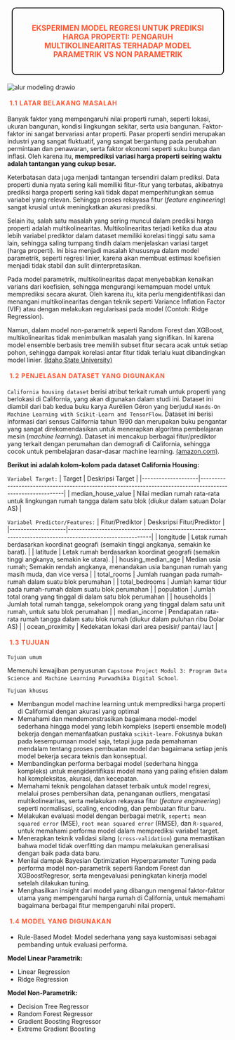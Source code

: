 # <div style="padding: 35px;color:#FF5733;margin:10;font-size:60%;text-align:center;display:fill;border-radius:10px;border: 2px solid black;background-color:transparent;overflow:hidden;background-color:transparent"><b><span style='color:#FFFFFF'></span></b> <b>EKSPERIMEN MODEL REGRESI UNTUK PREDIKSI HARGA PROPERTI: PENGARUH MULTIKOLINEARITAS TERHADAP MODEL PARAMETRIK VS NON PARAMETRIK</b></div>

![alur modeling drawio](https://github.com/user-attachments/assets/b88195f9-7bb2-4b88-8d20-28926a023d4d)

<div style="color:white;display:fill;border-radius:8px;font-size:100%; letter-spacing:1.0px;"><p style="padding: 5px;color:white;text-align:left;"><b><span style='color:#FF5733'>1.1 LATAR BELAKANG MASALAH</span></b></p></div>

Banyak faktor yang mempengaruhi nilai properti rumah, seperti lokasi, ukuran bangunan, kondisi lingkungan sekitar, serta usia bangunan. Faktor-faktor ini sangat bervariasi antar properti. Pasar properti sendiri merupakan industri yang sangat fluktuatif, yang sangat bergantung pada perubahan permintaan dan penawaran, serta faktor ekonomi seperti suku bunga dan inflasi. Oleh karena itu, **memprediksi variasi harga properti seiring waktu adalah tantangan yang cukup besar.**

Keterbatasan data juga menjadi tantangan tersendiri dalam prediksi. Data properti dunia nyata sering kali memiliki fitur-fitur yang terbatas, akibatnya  prediksi harga properti sering kali tidak dapat memperhitungkan semua variabel yang relevan. Sehingga proses rekayasa fitur (_feature engineering_) sangat krusial untuk meningkatkan akurasi prediksi.

Selain itu, salah satu masalah yang sering muncul dalam prediksi harga properti adalah multikolinearitas. Multikolinearitas terjadi ketika dua atau lebih variabel prediktor dalam dataset memiliki korelasi tinggi satu sama lain, sehingga saling tumpang tindih dalam menjelaskan variasi target (harga properti). Ini bisa menjadi masalah khususnya dalam model parametrik, seperti regresi linier, karena akan membuat estimasi koefisien menjadi tidak stabil dan sulit diinterpretasikan.

Pada model parametrik, multikolinearitas dapat menyebabkan kenaikan varians dari koefisien, sehingga mengurangi kemampuan model untuk memprediksi secara akurat. Oleh karena itu, kita perlu mengidentifikasi dan menangani multikolinearitas dengan teknik seperti Variance Inflation Factor (VIF) atau dengan melakukan regularisasi pada model (Contoh: Ridge Regression).

Namun, dalam model non-parametrik seperti Random Forest dan XGBoost, multikolinearitas tidak menimbulkan masalah yang signifikan. Ini karena model ensemble berbasis tree memilih subset fitur secara acak untuk setiap pohon, sehingga dampak korelasi antar fitur tidak terlalu kuat dibandingkan model linier. [(Idaho State University)](https://ar5iv.labs.arxiv.org/html/2111.02513)

<div style="color:white;display:fill;border-radius:8px;font-size:100%; letter-spacing:1.0px;"><p style="padding: 5px;color:white;text-align:left;"><b><span style='color:#FF5733'>1.2 PENJELASAN DATASET YANG DIGUNAKAN</span></b></p></div>

`California housing dataset` berisi atribut terkait rumah untuk properti yang berlokasi di California, yang akan digunakan dalam studi ini. Dataset ini diambil dari bab kedua buku karya Aurélien Géron yang berjudul `Hands-On Machine Learning with Scikit-Learn and TensorFlow`. Dataset ini berisi informasi dari sensus California tahun 1990 dan merupakan buku pengantar yang sangat direkomendasikan untuk menerapkan algoritma pembelajaran mesin (_machine learning_). Dataset ini mencakup berbagai fitur/prediktor yang terkait dengan perumahan dan demografi di California, sehingga cocok untuk pembelajaran dasar-dasar machine learning. [(amazon.com)](https://www.amazon.com/Hands-Machine-Learning-Scikit-Learn-TensorFlow/dp/1492032646).

**Berikut ini adalah kolom-kolom pada dataset California Housing:**

`Variabel Target:`
| Target           | Deskripsi Target                                                                                              |
|--------------------|-----------------------------------------------------------------------------------------------------------|
| median_house_value | Nilai median rumah rata-rata untuk lingkungan rumah tangga dalam satu blok (diukur dalam satuan Dolar AS) |

`Variabel Predictor/Features:`
| Fitur/Prediktor    | Desksripsi Fitur/Prediktor                                                                                             |
|--------------------|-----------------------------------------------------------------------------------------------------------|
| longitude          | Letak rumah berdasarkan koordinat geografi (semakin tinggi angkanya, semakin ke barat).                    |
| latitude           | Letak rumah berdasarkan koordinat geografi (semakin tinggi angkanya, semakin ke utara).                    |
| housing_median_age | Median usia rumah; Semakin rendah angkanya, menandakan usia bangunan rumah yang masih muda, dan vice versa |
| total_rooms        | Jumlah ruangan pada rumah-rumah dalam suatu blok perumahan                                                 |
| total_bedrooms     | Jumlah kamar tidur pada rumah-rumah dalam suatu blok perumahan                                             |
| population         | Jumlah total orang yang tinggal di dalam satu blok perumahan                                               |
| households         | Jumlah total rumah tangga, sekelompok orang yang tinggal dalam satu unit rumah, untuk satu blok perumahan   |
| median_income      | Pendapatan rata-rata rumah tangga dalam satu blok rumah (diukur dalam puluhan ribu Dolar AS)               |
| ocean_proximity    | Kedekatan lokasi dari area pesisir/ pantai/ laut                                                           |

<div style="color:white;display:fill;border-radius:8px;font-size:100%; letter-spacing:1.0px;"><p style="padding: 5px;color:white;text-align:left;"><b><span style='color:#FF5733'>1.3 TUJUAN</span></b></p></div>

`Tujuan umum `

Memenuhi kewajiban penyusunan `Capstone Project Modul 3: Program Data Science and Machine Learning Purwadhika Digital School`. 

`Tujuan khusus`
- Membangun model machine learning untuk memprediksi harga properti di Californial dengan akurasi yang optimal
- Memahami dan mendemonstrasikan bagaimana model-model sederhana hingga model yang lebih kompleks (seperti ensemble model) bekerja dengan memanfaatkan pustaka `scikit-learn`. Fokusnya bukan pada kesempurnaan model saja, tetapi juga pada pemahaman mendalam tentang proses pembuatan model dan bagaimana setiap jenis model bekerja secara teknis dan konseptual.
- Membandingkan performa berbagai model (sederhana hingga kompleks) untuk mengidentifikasi model mana yang paling efisien dalam hal kompleksitas, akurasi, dan kecepatan.
- Memahami teknik pengolahan dataset terbaik untuk model regresi, melalui proses pembersihan data, penanganan outliers, mengatasi multikolinearitas, serta melakukan rekayasa fitur (_feature engineering_) seperti normalisasi, scaling, encoding, dan pembuatan fitur baru.
- Melakukan evaluasi model dengan berbagai metrik, `seperti mean squared error` (MSE), `root mean squared error` (RMSE), dan `R-squared`, untuk memahami performa model dalam memprediksi variabel target.
- Menerapkan teknik validasi silang (`cross-validation`) guna memastikan bahwa model tidak overfitting dan mampu melakukan generalisasi dengan baik pada data baru.
- Menilai dampak Bayesian Optimization Hyperparameter Tuning pada performa model non-parametrik seperti Random Forest dan XGBoostRegresor, serta mengevaluasi peningkatan kinerja model setelah dilakukan tuning.
- Menghasilkan insight dari model yang dibangun mengenai faktor-faktor utama yang mempengaruhi harga rumah di California, untuk memahami bagaimana berbagai fitur mempengaruhi nilai properti.

<div style="color:white;display:fill;border-radius:8px;font-size:100%; letter-spacing:1.0px;"><p style="padding: 5px;color:white;text-align:left;"><b><span style='color:#FF5733'>1.4 MODEL YANG DIGUNAKAN</span></b></p></div>

- Rule-Based Model: Model sederhana yang saya kustomisasi sebagai pembanding untuk evaluasi performa.

**Model Linear Parametrik:**
- Linear Regression
- Ridge Regression

**Model Non-Parametrik:**
- Decision Tree Regressor
- Random Forest Regressor
- Gradient Boosting Regressor
- Extreme Gradient Boosting
